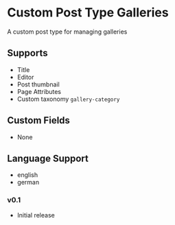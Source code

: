 # Custom Post Type Galleries

A custom post type for managing galleries

## Supports

* Title
* Editor
* Post thumbnail
* Page Attributes
* Custom taxonomy `gallery-category`

## Custom Fields

* None

## Language Support

* english
* german

### v0.1

* Initial release
